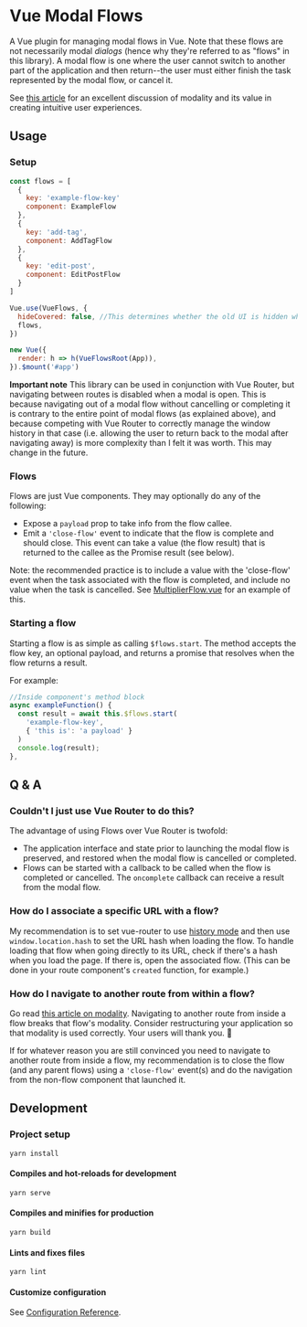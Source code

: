 # Vue Modal Flows
A Vue plugin for managing modal flows in Vue. Note that these flows are not necessarily modal *dialogs* (hence why they're referred to as "flows" in this library). A modal flow is one where the user cannot switch to another part of the application and then return--the user must either finish the task represented by the modal flow, or cancel it.

See
[this article](https://uxplanet.org/modality-the-one-ux-concept-you-need-to-understand-when-designing-intuitive-user-interfaces-e5e941c7acb1)
for an excellent discussion of modality and its value
in creating intuitive user experiences.

## Usage

### Setup

```js
const flows = [
  {
    key: 'example-flow-key'
    component: ExampleFlow
  },
  {
    key: 'add-tag',
    component: AddTagFlow
  },
  {
    key: 'edit-post',
    component: EditPostFlow
  }
]

Vue.use(VueFlows, {
  hideCovered: false, //This determines whether the old UI is hidden while the flow is active. Default is true
  flows,
})

new Vue({
  render: h => h(VueFlowsRoot(App)),
}).$mount('#app')
```

**Important note** This library can be used in conjunction
with Vue Router, but navigating between routes is disabled
when a modal is open. This is because navigating out of a
modal flow without cancelling or completing it is contrary
to the entire point of modal flows (as explained above),
and because competing with Vue Router to correctly manage
the window history in that case (i.e. allowing the user to
return back to the modal after navigating away) is more
complexity than I felt it was worth. This may change in the
future.

### Flows

Flows are just Vue components. They may optionally do any
of the following:
* Expose a `payload` prop to take info from the flow callee.
* Emit a `'close-flow'` event to indicate that the flow
is complete and should close. This event can take a value
(the flow result) that is returned to the callee as the Promise result (see below).

Note: the recommended practice is to include a value with
the 'close-flow' event when the task associated with the
flow is completed, and include no value when the task is
cancelled. See
[MultiplierFlow.vue](/src/demo/MultiplierFlow.vue)
for an example of this.

### Starting a flow

Starting a flow is as simple as calling `$flows.start`.
The method accepts the flow key, an optional payload, and
returns a promise that resolves when the flow returns a
result.

For example:

```js
//Inside component's method block
async exampleFunction() {
  const result = await this.$flows.start(
    'example-flow-key',
    { 'this is': 'a payload' }
  )
  console.log(result);
},
```

## Q & A
### Couldn't I just use Vue Router to do this?
The advantage of using Flows over Vue Router is twofold:
* The application interface and state prior to launching the
modal flow is preserved, and restored when the modal flow is
cancelled or completed.
* Flows can be started with a callback to be called when the
flow is completed or cancelled. The `oncomplete` callback can
receive a result from the modal flow.

### How do I associate a specific URL with a flow?
My recommendation is to set vue-router to use
[history mode](https://router.vuejs.org/guide/essentials/history-mode.html)
and then use `window.location.hash` to set the URL hash when
loading the flow. To handle loading that flow when going
directly to its URL, check if there's a hash when you load
the page. If there is, open the associated flow. (This can
be done in your route component's `created` function, for
example.)

### How do I navigate to another route from within a flow?
Go read
[this article on modality](https://uxplanet.org/modality-the-one-ux-concept-you-need-to-understand-when-designing-intuitive-user-interfaces-e5e941c7acb1).
Navigating to another route from inside a flow breaks that
flow's modality. Consider restructuring your application
so that modality is used correctly. Your users will thank you.
🙂

If for whatever reason you are still convinced you need to
navigate to another route from inside a flow, my recommendation
is to close the flow (and any parent flows) using a
`'close-flow'` event(s) and do the navigation from the non-flow
component that launched it.

## Development
### Project setup
```
yarn install
```

#### Compiles and hot-reloads for development
```
yarn serve
```

#### Compiles and minifies for production
```
yarn build
```

#### Lints and fixes files
```
yarn lint
```

#### Customize configuration
See [Configuration Reference](https://cli.vuejs.org/config/).
